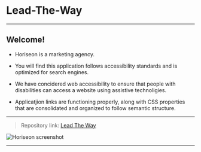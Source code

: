 # Lead-The-Way


-----------------------------------------------------------------------
## Welcome!

* Horiseon is a marketing agency.

* You will find this application follows accessibility standards and is optimized for search engines.

* We have concidered web accessibility to ensure that people with disabilities can access a website using assistive technoligies. 

* Applicatjion links are functioning properly, along with CSS properties that are consolidated and organized to follow semantic structure. 
-----------------------------------------------------------------------


>Repository link: [Lead The Way](https://hayvant.github.io/Lead-The-Way/)


![Horiseon screenshot](/Homework-img/Horiseon-Screenshot.png)

-----------------------------------------------------------------------